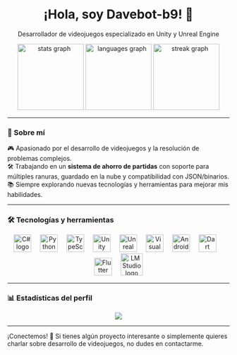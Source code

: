 <div align="center">
  <h1>¡Hola, soy Davebot-b9! 👾</h1>
  <p>Desarrollador de videojuegos especializado en Unity y Unreal Engine</p>
</div>

<div align="center">
  <img src="https://github-readme-stats.vercel.app/api?username=Davebot-b9&hide_title=false&hide_rank=false&show_icons=true&include_all_commits=true&count_private=true&disable_animations=false&theme=dracula&locale=en&hide_border=false&order=1" height="150" alt="stats graph" />
  <img src="https://github-readme-stats.vercel.app/api/top-langs?username=Davebot-b9&locale=en&hide_title=false&layout=compact&card_width=320&langs_count=5&theme=dracula&hide_border=false&order=2" height="150" alt="languages graph" />
  <img src="https://streak-stats.demolab.com?user=Davebot-b9&locale=en&mode=weekly&theme=dracula&hide_border=false&border_radius=5&date_format=j M[ Y]&order=3" height="150" alt="streak graph" />
</div>

---

### 🚀 Sobre mí
🎮 Apasionado por el desarrollo de videojuegos y la resolución de problemas complejos.  
🛠️ Trabajando en un **sistema de ahorro de partidas** con soporte para múltiples ranuras, guardado en la nube y compatibilidad con JSON/binarios.  
📚 Siempre explorando nuevas tecnologías y herramientas para mejorar mis habilidades.

---

### 🛠️ Tecnologías y herramientas
<div align="center">
  <!-- Lenguajes y motores -->
  <img src="https://cdn.jsdelivr.net/gh/devicons/devicon/icons/csharp/csharp-original.svg" height="40" alt="C# logo" />
  <img width="12" />
  <img src="https://cdn.jsdelivr.net/gh/devicons/devicon/icons/python/python-original.svg" height="40" alt="Python logo" />
  <img width="12" />
  <img src="https://cdn.jsdelivr.net/gh/devicons/devicon/icons/typescript/typescript-original.svg" height="40" alt="TypeScript logo" />
  <img width="12" />
  <img src="https://cdn.jsdelivr.net/gh/devicons/devicon/icons/unity/unity-original.svg" height="40" alt="Unity logo" />
  <img width="12" />
  <img src="https://cdn.jsdelivr.net/gh/devicons/devicon/icons/unrealengine/unrealengine-original.svg" height="40" alt="Unreal Engine logo" />
  <img width="12" />
  
  <!-- Editores y plataformas -->
  <img src="https://cdn.jsdelivr.net/gh/devicons/devicon/icons/vscode/vscode-original.svg" height="40" alt="Visual Studio Code logo" />
  <img width="12" />
  <img src="https://cdn.jsdelivr.net/gh/devicons/devicon/icons/androidstudio/androidstudio-original.svg" height="40" alt="Android Studio logo" />
  <img width="12" />
  <img src="https://cdn.jsdelivr.net/gh/devicons/devicon/icons/dart/dart-original.svg" height="40" alt="Dart logo" />
  <img width="12" />
  <img src="https://cdn.jsdelivr.net/gh/devicons/devicon/icons/flutter/flutter-original.svg" height="40" alt="Flutter logo" />
  <img width="12" />
  <!-- LM Studio (icono personalizado) -->
  <img width="50" height="50" src="https://img.icons8.com/ios/50/google-data-studio.png" alt="LM Studio logo" />
</div>

---

### 📊 Estadísticas del perfil
<div align="center">
  <img src="https://profile-counter.glitch.me/Davebot-b9/count.svg?" />
</div>

---

¡Conectemos! 🚀 Si tienes algún proyecto interesante o simplemente quieres charlar sobre desarrollo de videojuegos, no dudes en contactarme.
